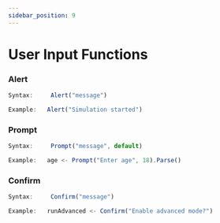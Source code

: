 ```yaml
---
sidebar_position: 9
---
```

# User Input Functions
### Alert
```jsx title="Displays a message box:"
Syntax:     Alert("message")

Example:   Alert("Simulation started")
```
### Prompt
```jsx title="Retrieves user input:"
Syntax:     Prompt("message", default)

Example:   age <- Prompt("Enter age", 18).Parse()
```
### Confirm
```jsx title="Gets a yes/no confirmation:"
Syntax:     Confirm("message")

Example:   runAdvanced <- Confirm("Enable advanced mode?")
```